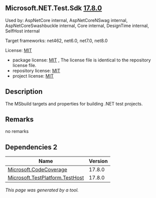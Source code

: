 Microsoft.NET.Test.Sdk [17.8.0](https://www.nuget.org/packages/Microsoft.NET.Test.Sdk/17.8.0)
--------------------

Used by: AspNetCore internal, AspNetCoreNSwag internal, AspNetCoreSwashbuckle internal, Core internal, DesignTime internal, SelfHost internal

Target frameworks: net462, net6.0, net7.0, net8.0

License: [MIT](../../../../licenses/mit) 

- package license: [MIT]() , The license file is identical to the repository license file.
- repository license: [MIT](https://github.com/microsoft/vstest) 
- project license: [MIT](https://github.com/microsoft/vstest) 

Description
-----------
The MSbuild targets and properties for building .NET test projects.

Remarks
-----------
no remarks


Dependencies 2
-----------

|Name|Version|
|----------|:----|
|[Microsoft.CodeCoverage](../../../../packages/nuget.org/microsoft.codecoverage/17.8.0)|17.8.0|
|[Microsoft.TestPlatform.TestHost](../../../../packages/nuget.org/microsoft.testplatform.testhost/17.8.0)|17.8.0|

*This page was generated by a tool.*